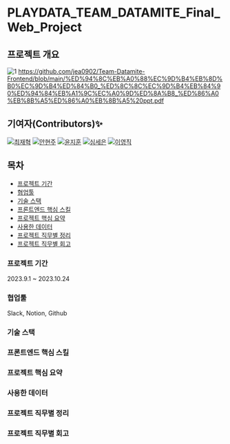 # PLAYDATA_TEAM_DATAMITE_Final_Web_Project

## 프로젝트 개요
![1](https://github.com/jea0902/Team-Datamite-Frontend/assets/62950552/b4f99ad0-3ab2-49f0-84c6-52713c08e5c6)
https://github.com/jea0902/Team-Datamite-Frontend/blob/main/%ED%94%8C%EB%A0%88%EC%9D%B4%EB%8D%B0%EC%9D%B4%ED%84%B0_%ED%8C%8C%EC%9D%B4%EB%84%90%ED%94%84%EB%A1%9C%EC%A0%9D%ED%8A%B8_%ED%86%A0%EB%8B%A5%ED%86%A0%EB%8B%A5%20ppt.pdf

## 기여자(Contributors)✨
[![최재혁](https://avatars.githubusercontent.com/u/62950552?v=4)](https://github.com/jea0902)
[![안현주]()]()
[![윤지훈]()]()
[![심세은]()]()
[![이영직]()]()


## 목차
- [프로젝트 기간](#프로젝트-기간)
- [협업툴](#협업툴)
- [기술 스택](#기술-스택)
- [프론트엔드 핵심 스킬](#프론트엔드-핵심-스킬)
- [프로젝트 핵심 요약](#프로젝트-핵심-요약)
- [사용한 데이터](#사용한-데이터)
- [프로젝트 직무별 정리](#프로젝트-직무별-정리)
- [프로젝트 직무별 회고](#프로젝트-직무별-회고)

### 프로젝트 기간
2023.9.1 ~ 2023.10.24

### 협업툴
Slack, Notion, Github

### 기술 스택

### 프론트엔드 핵심 스킬

### 프로젝트 핵심 요약

### 사용한 데이터

### 프로젝트 직무별 정리

### 프로젝트 직무별 회고





